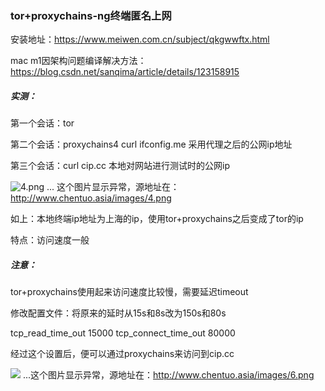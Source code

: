### tor+proxychains-ng终端匿名上网

安装地址：https://www.meiwen.com.cn/subject/qkgwwftx.html

mac m1因架构问题编译解决方法：https://blog.csdn.net/sanqima/article/details/123158915



##### 实测：

第一个会话：tor

第二个会话：proxychains4 curl ifconfig.me 采用代理之后的公网ip地址

第三个会话：curl cip.cc 本地对网站进行测试时的公网ip

![4.png](http://www.chentuo.asia/images/4.png)
...
这个图片显示异常，源地址在：http://www.chentuo.asia/images/4.png



如上：本地终端ip地址为上海的ip，使用tor+proxychains之后变成了tor的ip

特点：访问速度一般



##### 注意：

tor+proxychains使用起来访问速度比较慢，需要延迟timeout

修改配置文件：将原来的延时从15s和8s改为150s和80s

tcp_read_time_out 15000
tcp_connect_time_out 80000

经过这个设置后，便可以通过proxychains来访问到cip.cc

![](http://www.chentuo.asia/images/6.png)
...这个图片显示异常，源地址在：http://www.chentuo.asia/images/6.png

